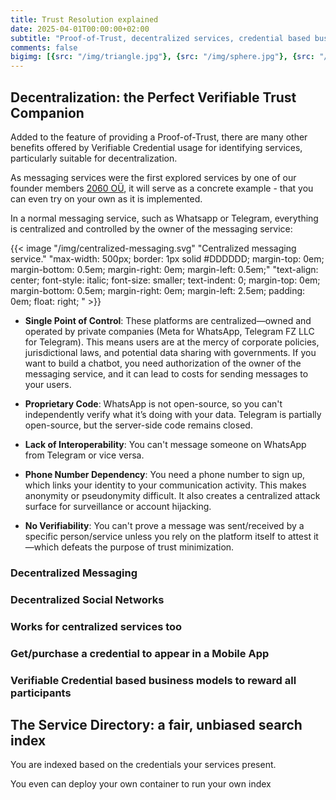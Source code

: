 ```yaml
---
title: Trust Resolution explained
date: 2025-04-01T00:00:00+02:00
subtitle: "Proof-of-Trust, decentralized services, credential based business models where all participants are rewarded, transparent service directory with unbiased search results: welcome to the future"
comments: false
bigimg: [{src: "/img/triangle.jpg"}, {src: "/img/sphere.jpg"}, {src: "/img/hexagon.jpg"}]
---
```


## Decentralization: the Perfect Verifiable Trust Companion

Added to the feature of providing a Proof-of-Trust, there are many other benefits offered by Verifiable Credential usage for identifying services, particularly suitable for decentralization.

As messaging services were the first explored services by one of our founder members [2060 OÜ](https://2060.io), it will serve as a concrete example - that you can even try on your own as it is implemented.

In a normal messaging service, such as Whatsapp or Telegram, everything is centralized and controlled by the owner of the messaging service:

{{< image "/img/centralized-messaging.svg" "Centralized messaging service." "max-width: 500px; border: 1px solid #DDDDDD; margin-top: 0em; margin-bottom: 0.5em; margin-right: 0em; margin-left: 0.5em;" "text-align: center; font-style: italic; font-size: smaller; text-indent: 0;  margin-top: 0em; margin-bottom: 0.5em; margin-right: 0em; margin-left: 2.5em; padding: 0em; float: right; " >}}

- **Single Point of Control**: These platforms are centralized—owned and operated by private companies (Meta for WhatsApp, Telegram FZ LLC for Telegram). This means users are at the mercy of corporate policies, jurisdictional laws, and potential data sharing with governments. If you want to build a chatbot, you need authorization of the owner of the messaging service, and it can lead to costs for sending messages to your users.

- **Proprietary Code**: WhatsApp is not open-source, so you can't independently verify what it’s doing with your data. Telegram is partially open-source, but the server-side code remains closed.

- **Lack of Interoperability**: You can't message someone on WhatsApp from Telegram or vice versa.

- **Phone Number Dependency**: You need a phone number to sign up, which links your identity to your communication activity. This makes anonymity or pseudonymity difficult. It also creates a centralized attack surface for surveillance or account hijacking.

- **No Verifiability**: You can't prove a message was sent/received by a specific person/service unless you rely on the platform itself to attest it—which defeats the purpose of trust minimization.



### Decentralized Messaging

### Decentralized Social Networks

### Works for centralized services too

### Get/purchase a credential to appear in a Mobile App

### Verifiable Credential based business models to reward all participants

## The Service Directory: a fair, unbiased search index

You are indexed based on the credentials your services present.

You even can deploy your own container to run your own index
